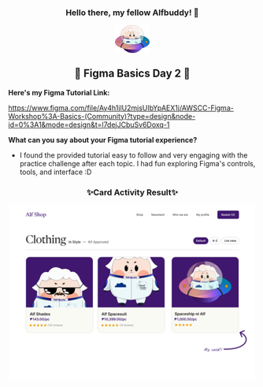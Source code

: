 <h3 align=center> Hello there, my fellow Alfbuddy! 💖</h3>
<p align = center> 
    <img align="center" width="70px" src="../../assets/alf/alf-ufo.png">
</p>

<h2 align=center> 🚀 Figma Basics Day 2 🚀</h2> 

<b>Here's my Figma Tutorial Link:</b>

https://www.figma.com/file/Ay4h1jlU2mjsUIbYpAEX1j/AWSCC-Figma-Workshop%3A-Basics-(Community)?type=design&node-id=0%3A1&mode=design&t=l7dejJCbuSv6Doxq-1

<b>What can you say about your Figma tutorial experience?</b>
- I found the provided tutorial easy to follow and very engaging with the practice challenge after each topic. I had fun exploring Figma's controls, tools, and interface :D

<h3 align=center>✨Card Activity Result✨</h3>
<p align=center>
     <img align="center" width="500px" src="../../assets/docu/Product page2.png">
</p>